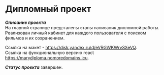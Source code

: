 # Дипломный проект

**_Описание проекта_**  
На главной странице предсталены этапы написания дипломной работы. Реализован личный кабинет для каждого пользователя с поиском фильмов и их сохранением.

Ссылка на макет - https://disk.yandex.ru/d/eVRGWKWrvSXeVQ.  
Ссылка на функциональную версию react https://marydiploma.nomoredomains.icu.  


**_Статус проекта_** завершен.
